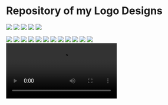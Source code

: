 

# Repository of my Logo Designs
![](./images/MuscleBees.png)
![](./images/MuscleBees_Horizontal.png)
![](./images/eCommExpertsV3.png)
![](./images/eCommExpertsV2.png)
![](./images/eCommExperts.png)



![](./images/Logo1.png)
![](./images/Logo2.png)
![](./images/Logo9.png)
![](./images/Logo7.png)
![](./images/Logo3.png)
![](./images/Logo4.png)
![](./images/Logo5.png)
![](./images/Logo6.png)
![](./images/Logo8.png)
![](./images/Logo8A.png)
![](./images/Logo10.png)
![](./images/TFIT.jpg)
![](./images/facebook-cover-video-maker-for-a-customized-streetwear-brand-ad-1237e-3098.mp4)



